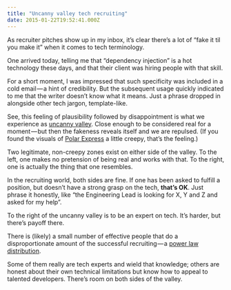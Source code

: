 ```yaml
---
title: "Uncanny valley tech recruiting"
date: 2015-01-22T19:52:41.000Z
---
```


As recruiter pitches show up in my inbox, it’s clear there’s a lot of “fake it til you make it” when it comes to tech terminology.

One arrived today, telling me that “dependency injection” is a hot technology these days, and that their client was hiring people with that skill.

For a short moment, I was impressed that such specificity was included in a cold email — a hint of credibility. But the subsequent usage quickly indicated to me that the writer doesn’t know what it means. Just a phrase dropped in alongside other tech jargon, template-like.

See, this feeling of plausibility followed by disappointment is what we experience as [uncanny valley](http://en.wikipedia.org/wiki/Uncanny_valley). Close enough to be considered real for a moment — but then the fakeness reveals itself and we are repulsed. (If you found the visuals of [Polar Express](https://www.google.com/search?q=polar+express+creepy&amp;espv=2&amp;biw=1264&amp;bih=1287&amp;source=lnms&amp;tbm=isch&amp;sa=X&amp;ei=j1HBVLfMA_GxsAStwoCADw&amp;ved=0CAYQ_AUoAQ) a little creepy, that’s the feeling.)

Two legitimate, non-creepy zones exist on either side of the valley. To the left, one makes no pretension of being real and works with that. To the right, one is actually the thing that one resembles.

In the recruiting world, both sides are fine. If one has been asked to fulfill a position, but doesn’t have a strong grasp on the tech, **that’s OK**. Just phrase it honestly, like “the Engineering Lead is looking for X, Y and Z and asked for my help”.

To the right of the uncanny valley is to be an expert on tech. It’s harder, but there’s payoff there.

There is (likely) a small number of effective people that do a disproportionate amount of the successful recruiting — a [power law distribution](http://en.wikipedia.org/wiki/Power_law).

Some of them really are tech experts and wield that knowledge; others are honest about their own technical limitations but know how to appeal to talented developers. There’s room on both sides of the valley.
